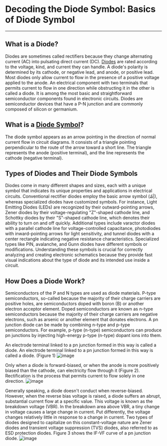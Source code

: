 # Decoding the Diode Symbol: Basics of Diode Symbol

---

## What is a Diode?
Diodes are sometimes called rectifiers because they change alternating current (AC) into pulsating direct current (DC). [Diodes](https://www.ersaelectronics.com/c/diodes) are rated according to the voltage, kind, and current they can handle. A diode's polarity is determined by its cathode, or negative lead, and anode, or positive lead. Most diodes only allow current to flow in the presence of a positive voltage applied to the anode.
An electrical component with two terminals that permits current to flow in one direction while obstructing it in the other is called a diode. It is among the most basic and straightforward semiconductor components found in electronic circuits. Diodes are semiconductor devices that have a P-N junction and are commonly composed of silicon or germanium.

## What is a [Diode Symbol](https://www.ersaelectronics.com/blog/decoding-the-diode-symbol-everything-you-should-know)?
The diode symbol appears as an arrow pointing in the direction of normal current flow in circuit diagrams. It consists of a triangle pointing perpendicular to the route of the arrow toward a short line. The triangle represents the anode (positive terminal), and the line represents the cathode (negative terminal).

## Types of Diodes and Their Diode Symbols
Diodes come in many different shapes and sizes, each with a unique symbol that indicates its unique properties and applications in electrical circuits. Conventional rectifier diodes employ the basic arrow symbol (₷|), whereas specialized diodes have customized symbols.
For instance, Light Emitting Diodes (LEDs) are recognized by their outward-pointing arrows, Zener diodes by their voltage-regulating "Z"-shaped cathode line, and Schottky diodes by their "S"-shaped cathode line, which denotes their ability to turn on and off quickly. Additional types include varactor diodes with a parallel cathode line for voltage-controlled capacitance, photodiodes with inward-pointing arrows for light sensitivity, and tunnel diodes with a center rectangle indicating negative resistance characteristics.
Specialized types like PIN, avalanche, and Gunn diodes have different symbols or modifications. Understanding these symbols is crucial for correctly analyzing and creating electronic schematics because they provide fast visual indications about the type of diode and its intended use inside a circuit.

## How Does a Diode Work?
Semiconductors of the P and N types are used as diode materials. P-type semiconductors, so-called because the majority of their charge carriers are positive holes, are semiconductors doped with boron (B) or another electron acceptor element. Doped semiconductors are known as n-type semiconductors because the majority of their charge carriers are negative electrons, such as arsenic or another element that donates electrons. A pn junction diode can be made by combining n-type and p-type semiconductors. For example, p-type (n-type) semiconductors can produce pn junctions by injecting high-energy p-type (n-type) dopant ions into them.

An electrode terminal linked to a pn junction formed in this way is called a diode. An electrode terminal linked to a pn junction formed in this way is called a diode. (Figure 1)
![image](https://github.com/user-attachments/assets/50a42ec2-348c-453a-8a88-3fc1a2771f20)

Only when a diode is forward-biased, or when the anode is more positively biased than the cathode, can electricity flow through it (Figure 2). Rectification is the process that permits current to flow solely in one direction.
![image](https://github.com/user-attachments/assets/1705b7fd-c275-4ce0-a2d7-d72212ad828e)


Generally speaking, a diode doesn't conduct when reverse-biased. However, when the reverse bias voltage is raised, a diode suffers an abrupt, substantial current flow at a specific value. This voltage is known as the breakdown voltage (VBR). In the breakdown area above VBR, a tiny change in voltage causes a large change in current. Put differently, the voltage changes relatively little in response to a change in current. Two types of diodes designed to capitalize on this constant-voltage nature are Zener diodes and transient voltage suppression (TVS) diodes, also referred to as ESD protection diodes. Figure 3 shows the IF-VF curve of a pn junction diode.
![image](https://github.com/user-attachments/assets/64728061-9d62-4886-b062-76e86794105f)



